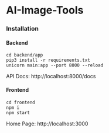 # AI-Image-Tools

### Installation

#### Backend


```
cd backend/app
pip3 install -r requirements.txt
unicorn main:app --port 8000 --reload
```

API Docs:  http://localhost:8000/docs

#### Frontend

```
cd frontend
npm i
npm start
```
Home Page:  http://localhost:3000
